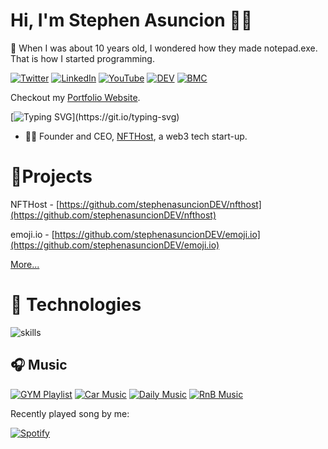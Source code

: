 # Hi, I'm Stephen Asuncion 👋🚀

📢 When I was about 10 years old, I wondered how they made notepad.exe. That is how I started programming.

[![Twitter](https://img.shields.io/badge/Twitter-%231DA1F2.svg?&style=flat-square&logo=twitter&logoColor=white)](https://twitter.com/Steb_01) [![LinkedIn](https://img.shields.io/badge/LinkedIn-%230077B5.svg?&style=flat-square&logo=linkedin&logoColor=white)](https://www.linkedin.com/in/stephen-allen-asuncion-3735b2176/) [![YouTube](https://img.shields.io/badge/YouTube-%23FF0000.svg?&style=flat-square&logo=youtube&logoColor=white)](https://www.youtube.com/channel/UCmKzlQCcDv-fern-Zv8vQ0w) [![DEV](https://img.shields.io/badge/DEV-%23000000.svg?&style=flat-square&logo=dev.to&logoColor=white)](https://dev.to/stephenasuncion) [![BMC](https://img.shields.io/badge/BuyMeACoffee-%23FFDD00.svg?&style=flat-square&logo=buy-me-a-coffee&logoColor=black)](https://www.buymeacoffee.com/stephenasuncion)

Checkout my [Portfolio Website](https://stephenasuncion.dev).

[![Typing SVG](https://readme-typing-svg.herokuapp.com?font=comfortaa&color=016EEA&size=24&width=500&lines=Software+Engineer;Full+Stack+Web+Developer;Researcher;and+Technopreneur!;Nice+to+meet+you...)](https://git.io/typing-svg)

- 👨‍🔬 Founder and CEO, [NFTHost](https://www.nfthost.app/), a web3 tech start-up.

# 📁Projects

NFTHost - [https://github.com/stephenasuncionDEV/nfthost](https://github.com/stephenasuncionDEV/nfthost)

emoji.io - [https://github.com/stephenasuncionDEV/emoji.io](https://github.com/stephenasuncionDEV/emoji.io)

[More...](https://github.com/stephenasuncionDEV?tab=repositories)

# 🔧 Technologies

![skills](https://skillicons.dev/icons?i=html,css,sass,js,ts,py,php,cpp,cs,nodejs,react,next,express,mongodb,mysql,docker,git,figma,bash,jquery,vscode,vercel,heroku,netlify,photoshop,premiere,firebase&theme=light)

## 🎧 Music

[![GYM Playlist](https://img.shields.io/badge/GYM%20Music-%231DB954.svg?&style=flat-square&logo=spotify&logoColor=white)](https://open.spotify.com/playlist/4iQegBHNn1rdTJiPpMZPJT?si=dfa45a56be284463) [![Car Music](https://img.shields.io/badge/Car%20Music-%231DB954.svg?&style=flat-square&logo=spotify&logoColor=white)](https://open.spotify.com/playlist/6HZB2sZifKxp3c0r1rc29X?si=85ed5ea1ef014314) [![Daily Music](https://img.shields.io/badge/Daily%20Music-%231DB954.svg?&style=flat-square&logo=spotify&logoColor=white)](https://open.spotify.com/playlist/1XYlAgH3xZSQNgUROqqKD4?si=c6b94722086d4b37) [![RnB Music](https://img.shields.io/badge/RnB%20Music-%231DB954.svg?&style=flat-square&logo=spotify&logoColor=white)](https://open.spotify.com/playlist/2H0FjEaHEHxsH9BLD5iw4j?si=7342162e251843a0)

Recently played song by me:

[![Spotify](https://stephenasuncion.dev/api/spotify?bgColor=transparent&borderColor=transparent&barColor=58a6ff&color=58a6ff)](https://open.spotify.com/user/stephenasuncion?si=36f7bfd0e3be483b)
